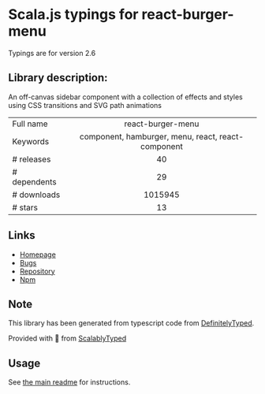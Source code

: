 
# Scala.js typings for react-burger-menu

Typings are for version 2.6

## Library description:
An off-canvas sidebar component with a collection of effects and styles using CSS transitions and SVG path animations

|                    |                 |
| ------------------ | :-------------: |
| Full name          | react-burger-menu |
| Keywords           | component, hamburger, menu, react, react-component |
| # releases         | 40 |
| # dependents       | 29 |
| # downloads        | 1015945 |
| # stars            | 13 |

## Links
- [Homepage](https://github.com/negomi/react-burger-menu)
- [Bugs](https://github.com/negomi/react-burger-menu/issues)
- [Repository](https://github.com/negomi/react-burger-menu)
- [Npm](https://www.npmjs.com/package/react-burger-menu)
    


## Note
This library has been generated from typescript code from [DefinitelyTyped](https://definitelytyped.org).

Provided with :purple_heart: from [ScalablyTyped](https://github.com/oyvindberg/ScalablyTyped)

## Usage
See [the main readme](../../readme.md) for instructions.


